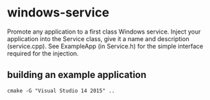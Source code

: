 # windows-service
Promote any application to a first class Windows service. Inject your application into the Service class, give it a name and description (service.cpp). See ExampleApp (in Service.h) for the simple interface required for the injection.


## building an example application
```
cmake -G "Visual Studio 14 2015" ..
```